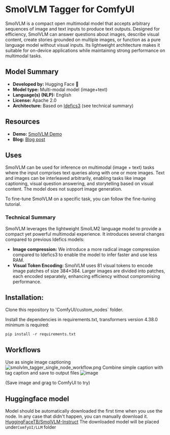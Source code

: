 # SmolVLM Tagger for ComfyUI

SmolVLM is a compact open multimodal model that accepts arbitrary sequences of image and text inputs to produce text outputs. Designed for efficiency, SmolVLM can answer questions about images, describe visual content, create stories grounded on multiple images, or function as a pure language model without visual inputs. Its lightweight architecture makes it suitable for on-device applications while maintaining strong performance on multimodal tasks.

## Model Summary

- **Developed by:** Hugging Face 🤗
- **Model type:** Multi-modal model (image+text)
- **Language(s) (NLP):** English
- **License:** Apache 2.0
- **Architecture:** Based on [Idefics3](https://huggingface.co/HuggingFaceM4/Idefics3-8B-Llama3) (see technical summary)

## Resources

- **Demo:** [SmolVLM Demo](https://huggingface.co/spaces/HuggingFaceTB/SmolVLM)
- **Blog:** [Blog post](https://huggingface.co/blog/smolvlm)

## Uses

SmolVLM can be used for inference on multimodal (image + text) tasks where the input comprises text queries along with one or more images. Text and images can be interleaved arbitrarily, enabling tasks like image captioning, visual question answering, and storytelling based on visual content. The model does not support image generation.

To fine-tune SmolVLM on a specific task, you can follow the fine-tuning tutorial.
<!-- todo: add link to fine-tuning tutorial -->

### Technical Summary

SmolVLM leverages the lightweight SmolLM2 language model to provide a compact yet powerful multimodal experience. It introduces several changes compared to previous Idefics models:

- **Image compression:** We introduce a more radical image compression compared to Idefics3 to enable the model to infer faster and use less RAM.
- **Visual Token Encoding:** SmolVLM uses 81 visual tokens to encode image patches of size 384×384. Larger images are divided into patches, each encoded separately, enhancing efficiency without compromising performance.

## Installation:

Clone this repository to 'ComfyUI/custom_nodes` folder.

Install the dependencies in requirements.txt, transformers version 4.38.0 minimum is required:

`pip install -r requirements.txt`

## Workflows

Use as single image captioning
![smolvlm_tagger_single_node_workflow.png](examples/smolvlm_tagger_single_node_workflow.png)
Combine simple caption with tag caption and save to output files
![image](examples/smolvlm_tagger_combined_workflow.png)

(Save image and grag to ComfyUI to try)

## Huggingface model
Model should be automatically downloaded the first time when you use the node. In any case that didn't happen, you can manually download it.
[HuggingFaceTB/SmolVLM-Instruct](https://huggingface.co/HuggingFaceTB/SmolVLM-Instruct)
The downloaded model will be placed under`ComfyUI/LLM` folder
